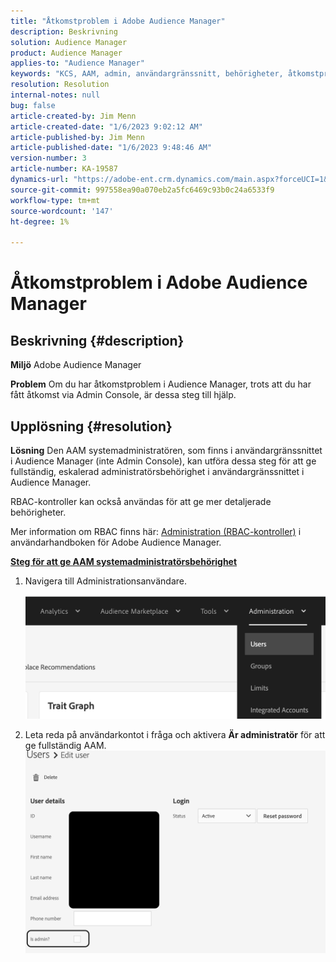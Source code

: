 ```yaml
---
title: "Åtkomstproblem i Adobe Audience Manager"
description: Beskrivning
solution: Audience Manager
product: Audience Manager
applies-to: "Audience Manager"
keywords: "KCS, AAM, admin, användargränssnitt, behörigheter, åtkomstproblem, Adobe Audience Manager, How To"
resolution: Resolution
internal-notes: null
bug: false
article-created-by: Jim Menn
article-created-date: "1/6/2023 9:02:12 AM"
article-published-by: Jim Menn
article-published-date: "1/6/2023 9:48:46 AM"
version-number: 3
article-number: KA-19587
dynamics-url: "https://adobe-ent.crm.dynamics.com/main.aspx?forceUCI=1&pagetype=entityrecord&etn=knowledgearticle&id=49d8e6cc-a08d-ed11-81ac-6045bd006704"
source-git-commit: 997558ea90a070eb2a5fc6469c93b0c24a6533f9
workflow-type: tm+mt
source-wordcount: '147'
ht-degree: 1%

---
```


# Åtkomstproblem i Adobe Audience Manager

## Beskrivning {#description}


<b>Miljö</b>
Adobe Audience Manager

<b>Problem</b>
Om du har åtkomstproblem i Audience Manager, trots att du har fått åtkomst via Admin Console, är dessa steg till hjälp.


## Upplösning {#resolution}


<b>Lösning</b>
Den AAM systemadministratören, som finns i användargränssnittet i Audience Manager (inte Admin Console), kan utföra dessa steg för att ge fullständig, eskalerad administratörsbehörighet i användargränssnittet i Audience Manager.

RBAC-kontroller kan också användas för att ge mer detaljerade behörigheter.

Mer information om RBAC finns här: [Administration (RBAC-kontroller)](https://experienceleague.adobe.com/docs/audience-manager/user-guide/features/administration/administration-overview.html?lang=en) i användarhandboken för Adobe Audience Manager.

<u><b>Steg för att ge AAM systemadministratörsbehörighet</b></u>

1. Navigera till Administrationsanvändare.

   ![](assets/0c4ffacf-e9d5-ec11-a7b5-000d3a37750e.png)
2. Leta reda på användarkontot i fråga och aktivera <b>Är administratör</b> för att ge fullständig AAM.![](assets/07c16ce8-e9d5-ec11-a7b5-000d3a37750e.png)

